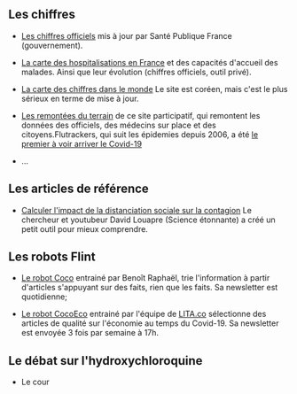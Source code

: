 ## Les chiffres

* [Les chiffres officiels](https://www.santepubliquefrance.fr/maladies-et-traumatismes/maladies-et-infections-respiratoires/infection-a-coronavirus/articles/infection-au-nouveau-coronavirus-sars-cov-2-covid-19-france-et-monde) mis à jour par Santé Publique France (gouvernement).

* [La carte des hospitalisations en France](https://www.youtube.com/watch?v=SRvb7LCKB-c&t=7s) et des capacités d'accueil des malades. Ainsi que leur évolution (chiffres officiels, outil privé).

* [La carte des chiffres dans le monde](https://coronaboard.kr/en/) Le site est coréen, mais c'est le plus sérieux en terme de mise à jour. 

* [Les remontées du terrain](https://flutrackers.com/) de ce site participatif, qui remontent les données des officiels, des médecins sur place et des citoyens.Flutrackers, qui suit les épidemies depuis 2006, a été [le premier à voir arriver le Covid-19](https://www.washingtonpost.com/lifestyle/media/the-first-reporter-in-the-western-world-to-spot-the-coronavirus-crisis-was-a-blogger-in-florida/2020/03/13/244f39e6-6476-11ea-acca-80c22bbee96f_story.html)

* ...

## Les articles de référence

* [Calculer l'impact de la distanciation sociale sur la contagion](https://sciencetonnante.wordpress.com/2020/03/12/epidemie-nuage-radioactif-et-distanciation-sociale/) Le chercheur et youtubeur David Louapre (Science étonnante) a créé un petit outil pour mieux comprendre.



## Les robots Flint

* [Le robot Coco](https://bit.ly/flintcoco) entrainé par Benoît Raphaël, trie l'information à partir d'articles s'appuyant sur des faits, rien que les faits. Sa newsletter est quotidienne;

* [Le robot CocoEco](https://bit.ly/flintcocoeco) entrainé par l'équipe de [LITA.co](http://bit.ly/FLINTxLITA) sélectionne des articles de qualité sur l'économie au temps du Covid-19. Sa newsletter est envoyée 3 fois par semaine à 17h.

## Le débat sur l'hydroxychloroquine

* Le cour
